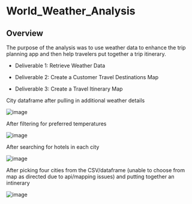 # World_Weather_Analysis

## Overview

The purpose of the analysis was to use weather data to enhance the trip planning app and then help travelers put together a trip itinerary.

- Deliverable 1: Retrieve Weather Data

- Deliverable 2: Create a Customer Travel Destinations Map

- Deliverable 3: Create a Travel Itinerary Map

City dataframe after pulling in additional weather details

![image](https://user-images.githubusercontent.com/107161421/200448853-cd67f2b0-9f7a-48d1-9e8b-1a6a1ccc98ad.png)

After filtering for preferred temperatures

![image](https://user-images.githubusercontent.com/107161421/200448958-9418132a-dead-440c-bc7d-2158188fa7a1.png)

After searching for hotels in each city

![image](https://user-images.githubusercontent.com/107161421/200449044-c9fa4e54-6c70-4dc2-9dc7-5f3e77be8a1b.png)

After picking four cities from the CSV/dataframe (unable to choose from map as directed due to api/mapping issues) and putting together an intinerary

![image](https://user-images.githubusercontent.com/107161421/200449154-0f47f1d7-845d-4711-a3b5-c0c02c71adc7.png)
